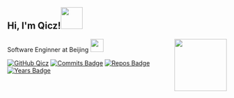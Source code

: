 <h2> Hi, I'm Qicz!<img src="https://media.giphy.com/media/mGcNjsfWAjY5AEZNw6/giphy.gif" width="50"></h2>

<img align="right" src="https://media.giphy.com/media/M9gbBd9nbDrOTu1Mqx/giphy.gif" width="120">

<p>Software Enginner at Beijing </a><img src="https://media.giphy.com/media/fYSnHlufseco8Fh93Z/giphy.gif" width="30"></p>

[![GitHub Qicz](https://img.shields.io/github/followers/qicz?label=follow&style=social)](https://github.com/qicz)
[![Commits Badge](https://badges.pufler.dev/commits/monthly/qicz)](https://badges.pufler.dev)
[![Repos Badge](https://badges.pufler.dev/repos/qicz)](https://badges.pufler.dev)
[![Years Badge](https://badges.pufler.dev/years/qicz)](https://badges.pufler.dev)
